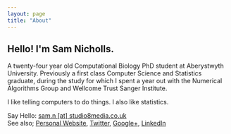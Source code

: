 ```yaml
---
layout: page
title: "About"
---
```


## Hello! I'm Sam Nicholls.

A twenty-four year old Computational Biology PhD student at Aberystwyth University. Previously a first class Computer Science and Statistics graduate, during the study for which I spent a year out with the Numerical Algorithms Group and Wellcome Trust Sanger Institute.

I like telling computers to do things. I also like statistics.

Say Hello: <a href="mailto:sam.n@studio8media.co.uk">sam.n [at] studio8media.co.uk </a><br>
See also; [Personal Website](http://samnicholls.net), <a href="https://twitter.com/samstudio8">Twitter</a>, <a href="https://plus.google.com/106407922360496904944/posts">Google+</a>, <a href="http://uk.linkedin.com/in/samnicholls">LinkedIn</a>
